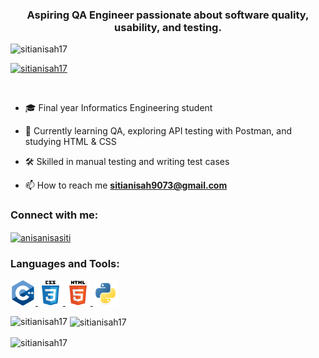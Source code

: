 <h3 align="center">Aspiring QA Engineer passionate about software quality, usability, and testing.</h3>

<p align="left"> <img src="https://komarev.com/ghpvc/?username=sitianisah17&label=Profile%20views&color=0e75b6&style=flat" alt="sitianisah17" /> </p>

<p align="left"> <a href="https://github.com/ryo-ma/github-profile-trophy"><img src="https://github-profile-trophy.vercel.app/?username=sitianisah17" alt="sitianisah17" /></a> </p>

<p align="left"> <a href="https://twitter.com/" target="blank"><img src="https://img.shields.io/twitter/follow/?logo=twitter&style=for-the-badge" alt="" /></a> </p>

- 🎓 Final year Informatics Engineering student 

- 🌱 Currently learning QA, exploring API testing with Postman, and studying HTML & CSS 

- 🛠️ Skilled in manual testing and writing test cases

- 📫 How to reach me **sitianisah9073@gmail.com**

<h3 align="left">Connect with me:</h3>
<p align="left">
<a href="https://instagram.com/anisanisasiti" target="blank"><img align="center" src="https://raw.githubusercontent.com/rahuldkjain/github-profile-readme-generator/master/src/images/icons/Social/instagram.svg" alt="anisanisasiti" height="30" width="40" /></a>
</p>

<h3 align="left">Languages and Tools:</h3>
<p align="left"> <a href="https://www.w3schools.com/cpp/" target="_blank" rel="noreferrer"> <img src="https://raw.githubusercontent.com/devicons/devicon/master/icons/cplusplus/cplusplus-original.svg" alt="cplusplus" width="40" height="40"/> </a> <a href="https://www.w3schools.com/css/" target="_blank" rel="noreferrer"> <img src="https://raw.githubusercontent.com/devicons/devicon/master/icons/css3/css3-original-wordmark.svg" alt="css3" width="40" height="40"/> </a> <a href="https://www.w3.org/html/" target="_blank" rel="noreferrer"> <img src="https://raw.githubusercontent.com/devicons/devicon/master/icons/html5/html5-original-wordmark.svg" alt="html5" width="40" height="40"/> </a> <a href="https://www.python.org" target="_blank" rel="noreferrer"> <img src="https://raw.githubusercontent.com/devicons/devicon/master/icons/python/python-original.svg" alt="python" width="40" height="40"/> </a> </p>

<p><img align="left" src="https://github-readme-stats.vercel.app/api/top-langs?username=sitianisah17&show_icons=true&locale=en&layout=compact" alt="sitianisah17" /></p>

<p>&nbsp;<img align="center" src="https://github-readme-stats.vercel.app/api?username=sitianisah17&show_icons=true&locale=en" alt="sitianisah17" /></p>

<p><img align="center" src="https://github-readme-streak-stats.herokuapp.com/?user=sitianisah17&" alt="sitianisah17" /></p>
